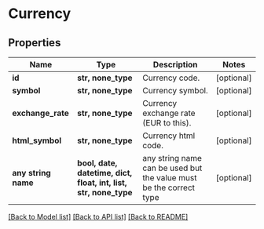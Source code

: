 # Currency



## Properties
Name | Type | Description | Notes
------------ | ------------- | ------------- | -------------
**id** | **str, none_type** | Currency code. | [optional] 
**symbol** | **str, none_type** | Currency symbol. | [optional] 
**exchange_rate** | **str, none_type** | Currency exchange rate (EUR to this). | [optional] 
**html_symbol** | **str, none_type** | Currency html code. | [optional] 
**any string name** | **bool, date, datetime, dict, float, int, list, str, none_type** | any string name can be used but the value must be the correct type | [optional]

[[Back to Model list]](../README.md#documentation-for-models) [[Back to API list]](../README.md#documentation-for-api-endpoints) [[Back to README]](../README.md)


